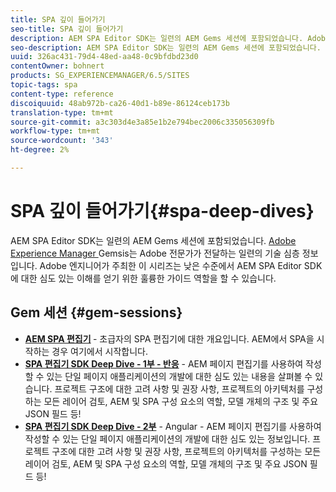 ```yaml
---
title: SPA 깊이 들어가기
seo-title: SPA 깊이 들어가기
description: AEM SPA Editor SDK는 일련의 AEM Gems 세션에 포함되었습니다. Adobe 엔지니어가 주최한 이 시리즈는 Adobe 엔지니어가 주최한 낮은 수준에서 AEM SPA Editor SDK에 대한 심도 있는 이해를 얻기 위한 좋은 가이드 역할을 할 수 있습니다.
seo-description: AEM SPA Editor SDK는 일련의 AEM Gems 세션에 포함되었습니다. Adobe 엔지니어가 주최한 이 시리즈는 Adobe 엔지니어가 주최한 낮은 수준에서 AEM SPA Editor SDK에 대한 심도 있는 이해를 얻기 위한 좋은 가이드 역할을 할 수 있습니다.
uuid: 326ac431-79d4-48ed-aa48-0c9bfdbd23d0
contentOwner: bohnert
products: SG_EXPERIENCEMANAGER/6.5/SITES
topic-tags: spa
content-type: reference
discoiquuid: 48ab972b-ca26-40d1-b89e-86124ceb173b
translation-type: tm+mt
source-git-commit: a3c303d4e3a85e1b2e794bec2006c335056309fb
workflow-type: tm+mt
source-wordcount: '343'
ht-degree: 2%

---
```



# SPA 깊이 들어가기{#spa-deep-dives}

AEM SPA Editor SDK는 일련의 AEM Gems 세션에 포함되었습니다. [Adobe Experience Manager ](https://helpx.adobe.com/experience-manager/kt/eseminars/gems/aem-index.html) Gemsis는 Adobe 전문가가 전달하는 일련의 기술 심층 정보입니다. Adobe 엔지니어가 주최한 이 시리즈는 낮은 수준에서 AEM SPA Editor SDK에 대한 심도 있는 이해를 얻기 위한 훌륭한 가이드 역할을 할 수 있습니다.

## Gem 세션 {#gem-sessions}

* **[AEM SPA 편집기](https://helpx.adobe.com/experience-manager/kt/eseminars/gems/aem-spa-editor.html) [](https://helpx.adobe.com/experience-manager/kt/eseminars/gems/aem-spa-editor.html)**  - 초급자의 SPA 편집기에 대한 개요입니다. AEM에서 SPA을 시작하는 경우 여기에서 시작합니다.
* **[SPA 편집기 SDK Deep Dive - 1부 - 반응](https://helpx.adobe.com/experience-manager/kt/eseminars/gems/SPA-Editor-SDK-Deep-Dive-React.html)**  - AEM 페이지 편집기를 사용하여 작성할 수 있는 단일 페이지 애플리케이션의 개발에 대한 심도 있는 내용을 살펴볼 수 있습니다. 프로젝트 구조에 대한 고려 사항 및 권장 사항, 프로젝트의 아키텍처를 구성하는 모든 레이어 검토, AEM 및 SPA 구성 요소의 역할, 모델 개체의 구조 및 주요 JSON 필드 등!
* **[SPA 편집기 SDK Deep Dive - 2부](https://helpx.adobe.com/experience-manager/kt/eseminars/gems/SPA-Editor-SDK-Deep-Dive-Angular.html)**  - Angular - AEM 페이지 편집기를 사용하여 작성할 수 있는 단일 페이지 애플리케이션의 개발에 대한 심도 있는 정보입니다. 프로젝트 구조에 대한 고려 사항 및 권장 사항, 프로젝트의 아키텍처를 구성하는 모든 레이어 검토, AEM 및 SPA 구성 요소의 역할, 모델 개체의 구조 및 주요 JSON 필드 등!

